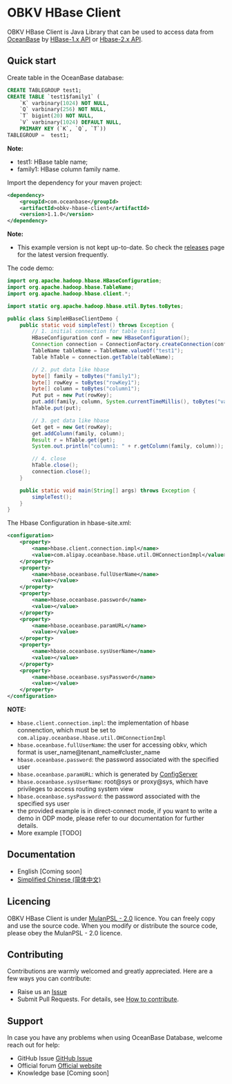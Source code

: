 # OBKV HBase Client
OBKV HBase Client is Java Library that can be used to access data from [OceanBase](https://github.com/oceanbase/oceanbase) by [HBase-1.x API](https://javadoc.io/doc/org.apache.hbase/hbase-client/1.3.6/index.html) or [Hbase-2.x API](https://javadoc.io/doc/org.apache.hbase/hbase-client/2.1.10/index.html).

## Quick start

Create table in the OceanBase database:

``` sql
CREATE TABLEGROUP test1;
CREATE TABLE `test1$family1` (
    `K` varbinary(1024) NOT NULL,
    `Q` varbinary(256) NOT NULL,
    `T` bigint(20) NOT NULL,
    `V` varbinary(1024) DEFAULT NULL,
    PRIMARY KEY (`K`, `Q`, `T`))
TABLEGROUP =  test1;
```
**Note:**
* test1: HBase table name;
* family1: HBase column family name.

Import the dependency for your maven project:
``` xml
<dependency>
    <groupId>com.oceanbase</groupId>
    <artifactId>obkv-hbase-client</artifactId>
    <version>1.1.0</version>
</dependency>
```
**Note:**
* This example version is not kept up-to-date. So check the [releases](https://github.com/oceanbase/obkv-hbase-client-java/releases) page for the latest version frequently.

The code demo:
``` java
import org.apache.hadoop.hbase.HBaseConfiguration;
import org.apache.hadoop.hbase.TableName;
import org.apache.hadoop.hbase.client.*;

import static org.apache.hadoop.hbase.util.Bytes.toBytes;

public class SimpleHBaseClientDemo {
    public static void simpleTest() throws Exception {
        // 1. initial connection for table test1
        HBaseConfiguration conf = new HBaseConfiguration();
        Connection connection = ConnectionFactory.createConnection(conf);
        TableName tableName = TableName.valueOf("test1");
        Table hTable = connection.getTable(tableName);

        // 2. put data like hbase
        byte[] family = toBytes("family1");
        byte[] rowKey = toBytes("rowKey1");
        byte[] column = toBytes("column1");
        Put put = new Put(rowKey);
        put.add(family, column, System.currentTimeMillis(), toBytes("value1"));
        hTable.put(put);

        // 3. get data like hbase
        Get get = new Get(rowKey);
        get.addColumn(family, column);
        Result r = hTable.get(get);
        System.out.println("column1: " + r.getColumn(family, column));

        // 4. close
        hTable.close();
        connection.close();
    }

    public static void main(String[] args) throws Exception {
        simpleTest();
    }
}
```

The Hbase Configuration in hbase-site.xml:
```xml
<configuration>
    <property>
        <name>hbase.client.connection.impl</name>
        <value>com.alipay.oceanbase.hbase.util.OHConnectionImpl</value>
    </property>
    <property>
        <name>hbase.oceanbase.fullUserName</name>
        <value></value>
    </property>
    <property>
        <name>hbase.oceanbase.password</name>
        <value></value>
    </property>
    <property>
        <name>hbase.oceanbase.paramURL</name>
        <value></value>
    </property>
    <property>
        <name>hbase.oceanbase.sysUserName</name>
        <value></value>
    </property>
    <property>
        <name>hbase.oceanbase.sysPassword</name>
        <value></value>
    </property>
</configuration>
```

**NOTE:**
* `hbase.client.connection.impl`: the implementation of hbase connenction, which must be set to `com.alipay.oceanbase.hbase.util.OHConnectionImpl` 
* `hbase.oceanbase.fullUserName`: the user for accessing obkv, which format is user_name@tenant_name#cluster_name 
* `hbase.oceanbase.password`: the password associated with the specified user
* `hbase.oceanbase.paramURL`: which is generated by [ConfigServer](https://ask.oceanbase.com/t/topic/35601923)
* `hbase.oceanbase.sysUserName`: root@sys or proxy@sys, which have privileges to access routing system view
* `hbase.oceanbase.sysPassword`:  the password associated with the specified sys user
* the provided example is in direct-connect mode, if you want to write a demo in ODP mode, please refer to our documentation for further details.
* More example [TODO]
## Documentation
- English [Coming soon]
- [Simplified Chinese (简体中文)](https://www.oceanbase.com/docs/common-oceanbase-database-cn-1000000002022354)

## Licencing

OBKV HBase Client is under [MulanPSL - 2.0](http://license.coscl.org.cn/MulanPSL2) licence. You can freely copy and use the source code. When you modify or distribute the source code, please obey the MulanPSL - 2.0 licence.

## Contributing

Contributions are warmly welcomed and greatly appreciated. Here are a few ways you can contribute:

- Raise us an [Issue](https://github.com/oceanbase/obkv-hbase-client-java/issues)
- Submit Pull Requests. For details, see [How to contribute](CONTRIBUTING.md).

## Support

In case you have any problems when using OceanBase Database, welcome reach out for help:

- GitHub Issue [GitHub Issue](https://github.com/oceanbase/obkv-hbase-client-java/issues)
- Official forum [Official website](https://open.oceanbase.com)
- Knowledge base [Coming soon]

